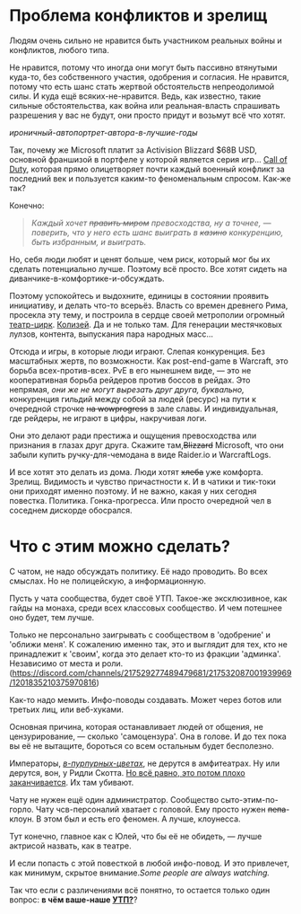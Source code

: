 # Проблема конфликтов и зрелищ

Людям очень сильно не нравится быть участником реальных войны и конфликтов, любого типа.

Не нравится, потому что иногда они могут быть пассивно втянутыми куда-то, без собственного участия, одобрения и согласия. Не нравится, потому что есть шанс стать жертвой обстоятельств непреодолимой силы. И куда ещё всяких-не-нравится. Ведь, как известно, такие сильные обстоятельства, как война или реальная-власть спрашивать разрешения у вас не будут, они просто придут и возьмут всё что хотят.

*ироничный-автопортрет-автора-в-лучшие-годы*

Так, почему же Microsoft платит за Activision Blizzard $68B USD, основной франшизой в портфеле у которой является серия игр... [Call of Duty](https://www.activision.com), которая прямо олицетворяет почти каждый военный конфликт за последний век и пользуется каким-то феноменальным спросом. Как-же так?

Конечно:
> *Каждый хочет ~~править миром~~ превосходства, ну а точнее, — поверить, что у него есть шанс выиграть в ~~казино~~ конкуренцию, быть избранным, и выиграть.*

Но, себя люди любят и ценят больше, чем риск, который мог бы их сделать потенциально лучше. Поэтому всё просто. Все хотят сидеть на диванчике-в-комфортике-и-обсуждать.

Поэтому успокойтесь и выдохните, единицы в состоянии проявить инициативу, и делать что-то всерьёз. Власть со времен древнего Рима, просекла эту тему, и построила в сердце своей метрополии огромный [театр-цирк](https://ru.wikipedia.org/wiki/Амфитеатр). [Колизей](https://ru.wikipedia.org/wiki/Колизей). Да и не только там. Для генерации местячковых лулзов, контента, выпускания пара народных масс...

Отсюда и игры, в которые люди играют. Слепая конкуренция. Без масштабных жертв, по возможности. Как post-end-game в Warcraft, это борьба всех-против-всех. PvE в его нынешнем виде, — это не кооперативная борьба рейдеров против боссов в рейдах. Это непрямая, *они же не могут вырезать друг друга, буквально,* конкуренция гильдий между собой за людей (ресурс) на пути к очередной строчке ~~на wowprogress~~ в зале славы. И индивидуальная, где рейдеры, не играют в цифры, накручивая логи. 

Они это делают ради престижа и ощущения превосходства или признания в глазах друг друга. Скажите там,~~Blizzard~~ Microsoft, что они забыли купить ручку-для-чемодана в виде Raider.io и WarcraftLogs.

И все хотят это делать из дома. Люди хотят ~~хлеба~~ уже комфорта. Зрелищ. Видимость и чувство причастности к. И в чатики и тик-токи они приходят именно поэтому. И не важно, какая у них сегодня повестка. Политика. Гонка-прогресса. Или просто очередной чел в соседнем дискорде обосрался.

# Что с этим можно сделать?

С чатом, не надо обсуждать политику. Её надо проводить. Во всех смыслах. Но не полицейскую, а информационную. 

Пусть у чата сообщества, будет своё УТП. Такое-же эксклюзивное, как гайды на монаха, среди всех классовых сообщество. И чем потешнее оно будет, тем лучше. 

Только не персонально заигрывать с сообществом в 'одобрение' и 'оближи меня'. К сожалению именно так, это и выглядит для тех, кто не принадлежит к 'своим', когда это делает кто-то из фракции 'админка'. Независимо от места и роли. (https://discord.com/channels/217529277489479681/217532087001939969/1201835210375970816)

Как-то надо мемить. Инфо-поводы создавать. Может через ботов или третьих лиц, или веб-хуками.

Основная причина, которая останавливает людей от общения, не цензурирование, — сколько 'самоцензура'.
Она в голове. И до тех пока вы её не вытащите, бороться со всем остальным будет бесполезно.

Императоры, [*в-пурпурных-цветах*](https://ru.wikipedia.org/wiki/Багряница), не дерутся в амфитеатрах. Ну или дерутся, вон, у Ридли Скотта. [Но всё равно, это потом плохо заканчивается](https://youtu.be/jPxerGBlN-U?t=188). Их там убивают.

Чату не нужен ещё один администратор. Сообщество сыто-этим-по-горло. Чату чсв-персоналий хватает с головой. Ему просто нужен ~~пепа~~-клоун. В этом был и есть его феномен. А лучше, клоунесса. 

Тут конечно, главное как с Юлей, что бы её не обидеть, — лучше актрисой назвать, как в театре.

И если попасть с этой повесткой в любой инфо-повод. И это привлечет, как минимум, скрытое внимание.*Some people are always watching.*

Так что если с различениями всё понятно, то остается только один вопрос: **в чём ваше-наше [УТП?](https://ru.wikipedia.org/wiki/Уникальное_торговое_предложение)**?



